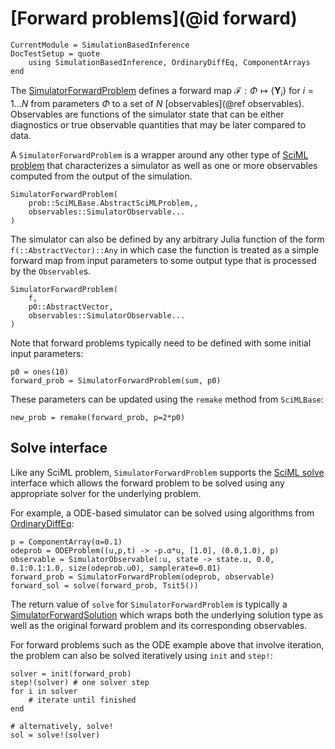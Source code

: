 # [Forward problems](@id forward)

```@meta
CurrentModule = SimulationBasedInference
DocTestSetup = quote
    using SimulationBasedInference, OrdinaryDiffEq, ComponentArrays
end
```

The [SimulatorForwardProblem](@ref) defines a forward map $\mathcal{F}: \Phi \mapsto \{\mathbf{Y}_i\}$ for $i=1\dots N$ from parameters $\Phi$ to a set of $N$ [observables](@ref observables). Observables are functions of the simulator state that can be either diagnostics or true observable quantities that may be later compared to data.

A `SimulatorForwardProblem` is a wrapper around any other type of [SciML problem](https://docs.sciml.ai/SciMLBase/stable/interfaces/Problems/) that characterizes a simulator as well as one or more observables computed from the output of the simulation.

```@docs; canonical=false
SimulatorForwardProblem(
    prob::SciMLBase.AbstractSciMLProblem,,
    observables::SimulatorObservable...
)
```

The simulator can also be defined by any arbitrary Julia function of the form `f(::AbstractVector)::Any` in which case the function is treated as a simple forward map from input parameters to some output type that is processed by the `Observable`s.

```@docs; canonical=false
SimulatorForwardProblem(
    f,
    p0::AbstractVector,
    observables::SimulatorObservable...
)
```

Note that forward problems typically need to be defined with some initial input parameters:
```@example
p0 = ones(10)
forward_prob = SimulatorForwardProblem(sum, p0)
```

These parameters can be updated using the `remake` method from `SciMLBase`:
```@example
new_prob = remake(forward_prob, p=2*p0)
```

## Solve interface

Like any SciML problem, `SimulatorForwardProblem` supports the [SciML solve](https://docs.sciml.ai/SciMLBase/stable/interfaces/Init_Solve/) interface which allows the forward problem to be solved using any appropriate solver for the underlying problem.

For example, a ODE-based simulator can be solved using algorithms from [OrdinaryDiffEq](https://docs.sciml.ai/OrdinaryDiffEq/stable/):

```@example
p = ComponentArray(α=0.1)
odeprob = ODEProblem((u,p,t) -> -p.α*u, [1.0], (0.0,1.0), p)
observable = SimulatorObservable(:u, state -> state.u, 0.0, 0.1:0.1:1.0, size(odeprob.u0), samplerate=0.01)
forward_prob = SimulatorForwardProblem(odeprob, observable)
forward_sol = solve(forward_prob, Tsit5())
```

The return value of `solve` for `SimulatorForwardProblem` is typically a [SimulatorForwardSolution](@ref) which wraps both the underlying solution type as well as the original forward problem and its corresponding observables.

For forward problems such as the ODE example above that involve iteration, the problem can also be solved iteratively using `init` and `step!`:

```@example
solver = init(forward_prob)
step!(solver) # one solver step
for i in solver
    # iterate until finished
end

# alternatively, solve!
sol = solve!(solver)
```

